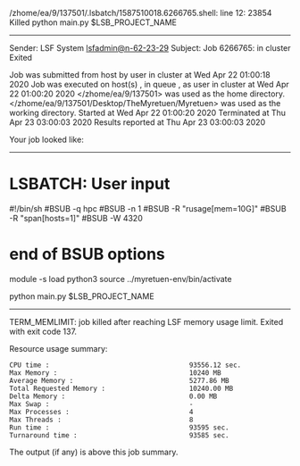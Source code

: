/zhome/ea/9/137501/.lsbatch/1587510018.6266765.shell: line 12: 23854 Killed                  python main.py $LSB_PROJECT_NAME

------------------------------------------------------------
Sender: LSF System <lsfadmin@n-62-23-29>
Subject: Job 6266765: <NNAgent2NODROPOUT60005000-memoryENDREWARD40> in cluster <dcc> Exited

Job <NNAgent2NODROPOUT60005000-memoryENDREWARD40> was submitted from host <n-62-30-7> by user <s183914> in cluster <dcc> at Wed Apr 22 01:00:18 2020
Job was executed on host(s) <n-62-23-29>, in queue <hpc>, as user <s183914> in cluster <dcc> at Wed Apr 22 01:00:20 2020
</zhome/ea/9/137501> was used as the home directory.
</zhome/ea/9/137501/Desktop/TheMyretuen/Myretuen> was used as the working directory.
Started at Wed Apr 22 01:00:20 2020
Terminated at Thu Apr 23 03:00:03 2020
Results reported at Thu Apr 23 03:00:03 2020

Your job looked like:

------------------------------------------------------------
# LSBATCH: User input
#!/bin/sh
#BSUB -q hpc
#BSUB -n 1
#BSUB -R "rusage[mem=10G]"
#BSUB -R "span[hosts=1]"
#BSUB -W 4320
# end of BSUB options

module -s load python3
source ../myretuen-env/bin/activate

python main.py $LSB_PROJECT_NAME


------------------------------------------------------------

TERM_MEMLIMIT: job killed after reaching LSF memory usage limit.
Exited with exit code 137.

Resource usage summary:

    CPU time :                                   93556.12 sec.
    Max Memory :                                 10240 MB
    Average Memory :                             5277.86 MB
    Total Requested Memory :                     10240.00 MB
    Delta Memory :                               0.00 MB
    Max Swap :                                   -
    Max Processes :                              4
    Max Threads :                                8
    Run time :                                   93595 sec.
    Turnaround time :                            93585 sec.

The output (if any) is above this job summary.

